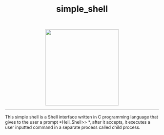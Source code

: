 <h1 align ="center">simple_shell</h1><br>
<p align="center">
  <img width="240" height="250" src="https://automatedprogrammer.sh/wp-content/uploads/2018/05/Linux-Shell.png">
</p>

------------


This simple shell is a Shell interface written in C programming language that gives to the user a prompt *Hell_Shell>> *, after it accepts, it executes a user inputted command in a separate process called child process.
